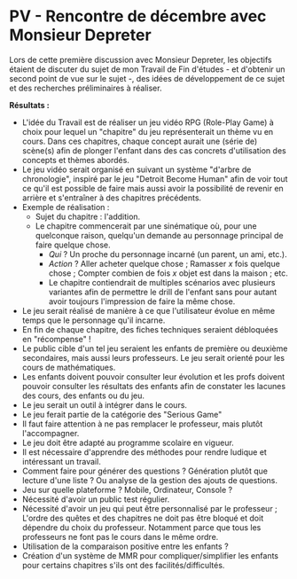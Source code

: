 # PV - Rencontre de décembre avec Monsieur Depreter

Lors de cette première discussion avec Monsieur Depreter, les objectifs étaient de discuter du sujet de mon Travail de Fin d'études - et d'obtenir un second point de vue sur le sujet -, des idées de développement de ce sujet et des recherches préliminaires à réaliser.

**Résultats :**

- L'idée du Travail est de réaliser un jeu vidéo RPG (Role-Play Game) à choix pour lequel un "chapitre" du jeu représenterait un thème vu en cours. Dans ces chapitres, chaque concept aurait une (série de) scène(s) afin de plonger l'enfant dans des cas concrets d'utilisation des concepts et thèmes abordés.
- Le jeu vidéo serait organisé en suivant un système "d'arbre de chronologie", inspiré par le jeu "Detroit Become Human" afin de voir tout ce qu'il est possible de faire mais aussi avoir la possibilité de revenir en arrière et s'entraîner à des chapitres précédents.
- Exemple de réalisation :
  - Sujet du chapitre : l'addition.
  - Le chapitre commencerait par une sinématique où, pour une quelconque raison, quelqu'un demande au personnage principal de faire quelque chose.
    - *Qui* ? Un proche du personnage incarné (un parent, un ami, etc.).
    - *Action* ? Aller acheter quelque chose ; Ramasser *x* fois quelque chose ; Compter combien de fois *x* objet est dans la maison ; etc.
    - Le chapitre contiendrait de multiples scénarios avec plusieurs variantes afin de permettre le drill de l'enfant sans pour autant avoir toujours l'impression de faire la même chose.
- Le jeu serait réalisé de manière à ce que l'utilisateur évolue en même temps que le personnage qu'il incarne.
- En fin de chaque chapitre, des fiches techniques seraient débloquées en "récompense" !
- Le public cible d'un tel jeu seraient les enfants de première ou deuxième secondaires, mais aussi leurs professeurs. Le jeu serait orienté pour les cours de mathématiques.
- Les enfants doivent pouvoir consulter leur évolution et les profs doivent pouvoir consulter les résultats des enfants afin de constater les lacunes des cours, des enfants ou du jeu.
- Le jeu serait un outil à intégrer dans le cours.
- Le jeu ferait partie de la catégorie des "Serious Game"
- Il faut faire attention à ne pas remplacer le professeur, mais plutôt l'accompagner.
- Le jeu doit être adapté au programme scolaire en vigueur.
- Il est nécessaire d'apprendre des méthodes pour rendre ludique et intéressant un travail.
- Comment faire pour générer des questions ? Génération plutôt que lecture d'une liste ? Ou analyse de la gestion des ajouts de questions.
- Jeu sur quelle plateforme ? Mobile, Ordinateur, Console ?
- Nécessité d'avoir un public test régulier.
- Nécessité d'avoir un jeu qui peut être personnalisé par le professeur ; L'ordre des quêtes et des chapitres ne doit pas être bloqué et doit dépendre du choix du professeur. Notamment parce que tous les professeurs ne font pas le cours dans le même ordre.
- Utilisation de la comparaison positive entre les enfants ?
- Création d'un système de MMR pour compliquer/simplifier les enfants pour certains chapitres s'ils ont des facilités/difficultés.
